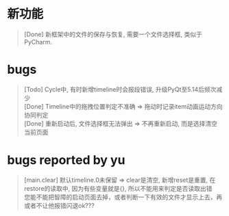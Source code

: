 # 新功能
> [Done] 新框架中的文件的保存与恢复, 需要一个文件选择框, 类似于PyCharm.  

# bugs
> [Todo] Cycle中, 有时新增timeline时会报段错误, 升级PyQt至5.14后频次减少  
> [Done] Timeline中的拖拽位置判定不准确 => 拖动时记录item动画运动方向协同判定  
> [Done] 重新启动后, 文件选择框无法弹出 => 不再重新启动, 而是选择清空当前页面  

# bugs reported by yu
> [main.clear] 默认timeline.0未保留 => clear是清空, 新增reset是重置, 在restore的读取中, 因为有些变量就是{}, 所以不能用来判定是否读取出错  
> 您能不能把智障的启动页面去掉，或者判断一下有效的文件才显示上去，再或者不让他报错闪退ok???
